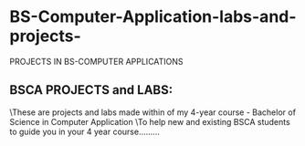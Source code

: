 # BS-Computer-Application-labs-and-projects-
PROJECTS IN BS-COMPUTER APPLICATIONS
## BSCA PROJECTS and LABS:
\\These are projects and labs made within of my 4-year course - Bachelor of Science in Computer Application
\\To help new and existing BSCA students to guide you in your 4 year course.........
